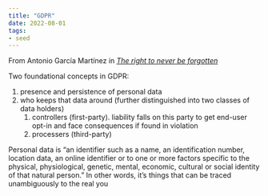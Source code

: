 ```yaml
---
title: "GDPR"
date: 2022-08-01
tags:
- seed
---
```


From Antonio García Martínez in [*The right to never be forgotten*](https://www.thepullrequest.com/p/the-right-to-never-be-forgotten)

Two foundational concepts in GDPR:
1. presence and persistence of personal data
2. who keeps that data around (further distinguished into two classes of data holders)
	1. controllers (first-party). liability falls on this party to get end-user opt-in and face consequences if found in violation
	2. processers (third-party)

Personal data is “an identifier such as a name, an identification number, location data, an online identifier or to one or more factors specific to the physical, physiological, genetic, mental, economic, cultural or social identity of that natural person.” In other words, it’s things that can be traced unambiguously to the real you
